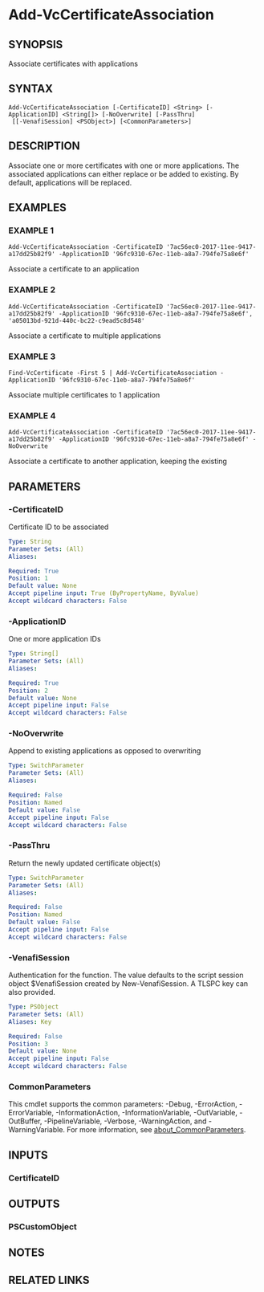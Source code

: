 # Add-VcCertificateAssociation

## SYNOPSIS
Associate certificates with applications

## SYNTAX

```
Add-VcCertificateAssociation [-CertificateID] <String> [-ApplicationID] <String[]> [-NoOverwrite] [-PassThru]
 [[-VenafiSession] <PSObject>] [<CommonParameters>]
```

## DESCRIPTION
Associate one or more certificates with one or more applications.
The associated applications can either replace or be added to existing.
By default, applications will be replaced.

## EXAMPLES

### EXAMPLE 1
```
Add-VcCertificateAssociation -CertificateID '7ac56ec0-2017-11ee-9417-a17dd25b82f9' -ApplicationID '96fc9310-67ec-11eb-a8a7-794fe75a8e6f'
```

Associate a certificate to an application

### EXAMPLE 2
```
Add-VcCertificateAssociation -CertificateID '7ac56ec0-2017-11ee-9417-a17dd25b82f9' -ApplicationID '96fc9310-67ec-11eb-a8a7-794fe75a8e6f', 'a05013bd-921d-440c-bc22-c9ead5c8d548'
```

Associate a certificate to multiple applications

### EXAMPLE 3
```
Find-VcCertificate -First 5 | Add-VcCertificateAssociation -ApplicationID '96fc9310-67ec-11eb-a8a7-794fe75a8e6f'
```

Associate multiple certificates to 1 application

### EXAMPLE 4
```
Add-VcCertificateAssociation -CertificateID '7ac56ec0-2017-11ee-9417-a17dd25b82f9' -ApplicationID '96fc9310-67ec-11eb-a8a7-794fe75a8e6f' -NoOverwrite
```

Associate a certificate to another application, keeping the existing

## PARAMETERS

### -CertificateID
Certificate ID to be associated

```yaml
Type: String
Parameter Sets: (All)
Aliases:

Required: True
Position: 1
Default value: None
Accept pipeline input: True (ByPropertyName, ByValue)
Accept wildcard characters: False
```

### -ApplicationID
One or more application IDs

```yaml
Type: String[]
Parameter Sets: (All)
Aliases:

Required: True
Position: 2
Default value: None
Accept pipeline input: False
Accept wildcard characters: False
```

### -NoOverwrite
Append to existing applications as opposed to overwriting

```yaml
Type: SwitchParameter
Parameter Sets: (All)
Aliases:

Required: False
Position: Named
Default value: False
Accept pipeline input: False
Accept wildcard characters: False
```

### -PassThru
Return the newly updated certificate object(s)

```yaml
Type: SwitchParameter
Parameter Sets: (All)
Aliases:

Required: False
Position: Named
Default value: False
Accept pipeline input: False
Accept wildcard characters: False
```

### -VenafiSession
Authentication for the function.
The value defaults to the script session object $VenafiSession created by New-VenafiSession.
A TLSPC key can also provided.

```yaml
Type: PSObject
Parameter Sets: (All)
Aliases: Key

Required: False
Position: 3
Default value: None
Accept pipeline input: False
Accept wildcard characters: False
```

### CommonParameters
This cmdlet supports the common parameters: -Debug, -ErrorAction, -ErrorVariable, -InformationAction, -InformationVariable, -OutVariable, -OutBuffer, -PipelineVariable, -Verbose, -WarningAction, and -WarningVariable. For more information, see [about_CommonParameters](http://go.microsoft.com/fwlink/?LinkID=113216).

## INPUTS

### CertificateID
## OUTPUTS

### PSCustomObject
## NOTES

## RELATED LINKS
